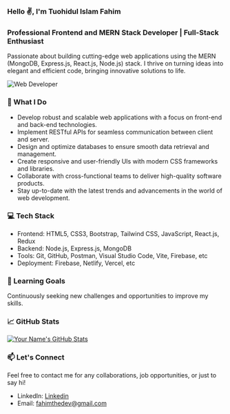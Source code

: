 ### Hello ✌, I'm Tuohidul Islam Fahim
### Professional Frontend and MERN Stack Developer | Full-Stack Enthusiast
Passionate about building cutting-edge web applications using the MERN (MongoDB, Express.js, React.js, Node.js) stack. I thrive on turning ideas into elegant and efficient code, bringing innovative solutions to life. 

![Web Developer](https://arturssmirnovs.github.io/github-profile-readme-generator/images/banner.png)

### 🚀 What I Do

- Develop robust and scalable web applications with a focus on front-end and back-end technologies.
- Implement RESTful APIs for seamless communication between client and server.
- Design and optimize databases to ensure smooth data retrieval and management.
- Create responsive and user-friendly UIs with modern CSS frameworks and libraries.
- Collaborate with cross-functional teams to deliver high-quality software products.
- Stay up-to-date with the latest trends and advancements in the world of web development.

### 💻 Tech Stack

- Frontend: HTML5, CSS3, Bootstrap, Tailwind CSS, JavaScript, React.js, Redux
- Backend: Node.js, Express.js, MongoDB
- Tools: Git, GitHub, Postman, Visual Studio Code, Vite, Firebase, etc
- Deployment: Firebase, Netlify, Vercel, etc

### 🌱 Learning Goals

Continuously seeking new challenges and opportunities to improve my skills.

### 📈 GitHub Stats

[![Your Name's GitHub Stats](https://github-readme-stats.vercel.app/api?username=FahimDeveloper&show_icons=true&count_private=true&hide=prs,issues&theme=radical)](https://github.com/FahimDeveloper)

### 📫 Let's Connect

Feel free to contact me for any collaborations, job opportunities, or just to say hi!

- LinkedIn: [Linkedin](https://www.linkedin.com/in/fahimdeveloper/)
- Email: fahimthedev@gmail.com
